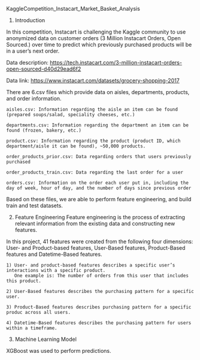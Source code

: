 KaggleCompetition_Instacart_Market_Basket_Analysis

1. Introduction

In this competition, Instacart is challenging the Kaggle community to use anonymized data on customer orders (3 Million Instacart Orders, Open Sourced.) over time to predict which previously purchased products will be in a user’s next order. 

Data description: https://tech.instacart.com/3-million-instacart-orders-open-sourced-d40d29ead6f2

Data link: https://www.instacart.com/datasets/grocery-shopping-2017 

There are 6.csv files which provide data on aisles, departments, products, and order information.

    aisles.csv: Information regarding the aisle an item can be found (prepared soups/salad, speciality cheeses, etc.)
    
    departments.csv: Information regarding the department an item can be found (frozen, bakery, etc.)
    
    product.csv: Information regarding the product (product ID, which department/aisle it can be found), ~50,000 products.
    
    order_products_prior.csv: Data regarding orders that users previously purchased
    
    order_products_train.csv: Data regarding the last order for a user
    
    orders.csv: Information on the order each user put in, including the day of week, hour of day, and the number of days since previous order

Based on these files, we are able to perform feature engineering, and build train and test datasets.

2. Feature Engineering
Feature engineering is the process of extracting relevant information from the existing data and constructing new features. 

In this project, 41 features were created from the following four dimensions: User- and Product-based features, User-Based features, Product-Based features and Datetime-Based features.

    1) User- and product-based features describes a specific user’s interactions with a specific product. 
       One example is: The number of orders from this user that includes this product.
    
    2) User-Based features describes the purchasing pattern for a specific user.
    
    3) Product-Based features describes purchasing pattern for a specific produc across all users.
    
    4) Datetime-Based features describes the purchasing pattern for users within a timeframe.
    
3. Machine Learning Model

XGBoost was used to perform predictions.
    
    







